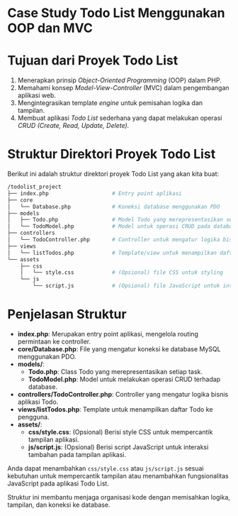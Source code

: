 Case Study Todo List Menggunakan OOP dan MVC
=============================

# Tujuan dari Proyek Todo List

1. Menerapkan prinsip _Object-Oriented Programming_ (OOP) dalam PHP.
2. Memahami konsep _Model-View-Controller_ (MVC) dalam pengembangan aplikasi web.
3. Mengintegrasikan template _engine_ untuk pemisahan logika dan tampilan.
4. Membuat aplikasi _Todo List_ sederhana yang dapat melakukan operasi _CRUD (Create, Read, Update, Delete)._

# Struktur Direktori Proyek Todo List

Berikut ini adalah struktur direktori proyek Todo List yang akan kita buat:

```graphql
/todolist_project
├── index.php                    # Entry point aplikasi
├── core
│   └── Database.php             # Koneksi database menggunakan PDO
├── models
│   ├── Todo.php                 # Model Todo yang merepresentasikan setiap task
│   └── TodoModel.php            # Model untuk operasi CRUD pada database
├── controllers
│   └── TodoController.php       # Controller untuk mengatur logika bisnis Todo
├── views
│   └── listTodos.php            # Template/view untuk menampilkan daftar Todo
└── assets
    ├── css
    │   └── style.css            # (Opsional) file CSS untuk styling
    └── js
        └── script.js            # (Opsional) file JavaScript untuk interaksi tambahan
```

# Penjelasan Struktur

- **index.php**: Merupakan entry point aplikasi, mengelola routing permintaan ke controller.
- **core/Database.php**: File yang mengatur koneksi ke database MySQL menggunakan PDO.
- **models/**:
  - **Todo.php**: Class Todo yang merepresentasikan setiap task.
  - **TodoModel.php**: Model untuk melakukan operasi CRUD terhadap database.
- **controllers/TodoController.php**: Controller yang mengatur logika bisnis aplikasi Todo.
- **views/listTodos.php**: Template untuk menampilkan daftar Todo ke pengguna.
- **assets/**:
  - **css/style.css**: (Opsional) Berisi style CSS untuk mempercantik tampilan aplikasi.
  - **js/script.js**: (Opsional) Berisi script JavaScript untuk interaksi tambahan pada tampilan aplikasi. 

Anda dapat menambahkan `css/style.css` atau `js/script.js` sesuai kebutuhan untuk mempercantik tampilan atau menambahkan fungsionalitas JavaScript pada aplikasi Todo List. 

Struktur ini membantu menjaga organisasi kode dengan memisahkan logika, tampilan, dan koneksi ke database.
